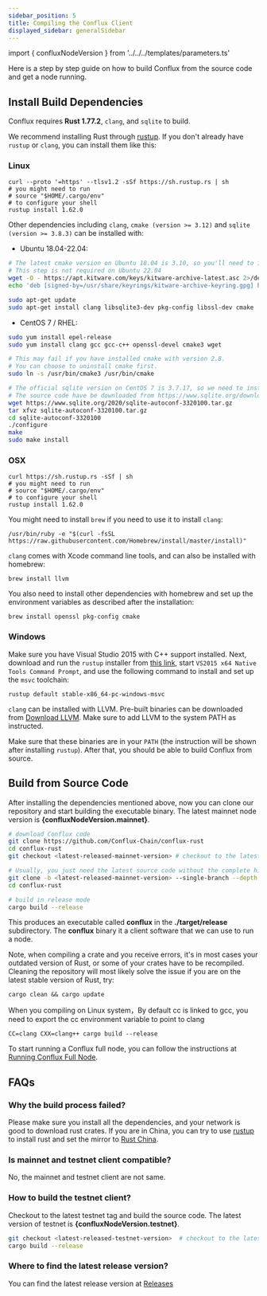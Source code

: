 ```yaml
---
sidebar_position: 5
title: Compiling the Conflux Client
displayed_sidebar: generalSidebar
---
```


import { confluxNodeVersion } from '../../../templates/parameters.ts'

Here is a step by step guide on how to build Conflux from the source code and get a node running.

## Install Build Dependencies

Conflux requires **Rust 1.77.2**, `clang`, and `sqlite` to build.

We recommend installing Rust through [rustup](https://rustup.rs/). If you don't already have `rustup` or `clang`, you can install them like this:

### Linux

```shell
curl --proto '=https' --tlsv1.2 -sSf https://sh.rustup.rs | sh
# you might need to run 
# source "$HOME/.cargo/env"
# to configure your shell
rustup install 1.62.0
```

Other dependencies including `clang`, `cmake (version >= 3.12)` and `sqlite (version >= 3.8.3)` can be installed with:

- Ubuntu 18.04-22.04:

```bash
# The latest cmake version on Ubuntu 18.04 is 3.10, so you'll need to install it from the Kitware repository.
# This step is not required on Ubuntu 22.04
wget -O - https://apt.kitware.com/keys/kitware-archive-latest.asc 2>/dev/null | gpg --dearmor - | sudo tee /usr/share/keyrings/kitware-archive-keyring.gpg >/dev/null
echo 'deb [signed-by=/usr/share/keyrings/kitware-archive-keyring.gpg] https://apt.kitware.com/ubuntu/ bionic main' | sudo tee /etc/apt/sources.list.d/kitware.list >/dev/null

sudo apt-get update
sudo apt-get install clang libsqlite3-dev pkg-config libssl-dev cmake
```

- CentOS 7 / RHEL:

```bash
sudo yum install epel-release
sudo yum install clang gcc gcc-c++ openssl-devel cmake3 wget

# This may fail if you have installed cmake with version 2.8.
# You can choose to uninstall cmake first.
sudo ln -s /usr/bin/cmake3 /usr/bin/cmake

# The official sqlite version on CentOS 7 is 3.7.17, so we need to install the latest version from the source code.
# The source code have be downloaded from https://www.sqlite.org/download.html
wget https://www.sqlite.org/2020/sqlite-autoconf-3320100.tar.gz
tar xfvz sqlite-autoconf-3320100.tar.gz
cd sqlite-autoconf-3320100
./configure
make
sudo make install
```

### OSX

```shell
curl https://sh.rustup.rs -sSf | sh
# you might need to run 
# source "$HOME/.cargo/env"
# to configure your shell
rustup install 1.62.0
```

You might need to install `brew` if you need to use it to install `clang`:

```shell
/usr/bin/ruby -e "$(curl -fsSL https://raw.githubusercontent.com/Homebrew/install/master/install)"
```

`clang` comes with Xcode command line tools, and can also be installed with homebrew:

```shell
brew install llvm
```

You also need to install other dependencies with homebrew and set up the environment variables as described after the installation:

```shell
brew install openssl pkg-config cmake
```

### Windows

Make sure you have Visual Studio 2015 with C++ support installed. Next, download and run the `rustup` installer from [this link](https://static.rust-lang.org/rustup/dist/x86_64-pc-windows-msvc/rustup-init.exe), start `VS2015 x64 Native Tools Command Prompt`, and use the following command to install and set up the `msvc` toolchain:

```shell
rustup default stable-x86_64-pc-windows-msvc
```

`clang` can be installed with LLVM. Pre-built binaries can be downloaded from [Download LLVM](https://releases.llvm.org/download.html#8.0.0). Make sure to add LLVM to the system PATH as instructed.

Make sure that these binaries are in your `PATH` (the instruction will be shown after installing `rustup`). After that, you should be able to build Conflux from source.

## Build from Source Code

After installing the dependencies mentioned above, now you can clone our repository and start building the executable binary. The latest mainnet node version is **{confluxNodeVersion.mainnet}**.

```bash
# download Conflux code
git clone https://github.com/Conflux-Chain/conflux-rust
cd conflux-rust
git checkout <latest-released-mainnet-version> # checkout to the latest release version

# Usually, you just need the latest source code without the complete history. You can speed up the cloning process with the following command.
git clone -b <latest-released-mainnet-version> --single-branch --depth 1 https://github.com/Conflux-Chain/conflux-rust.git
cd conflux-rust

# build in release mode
cargo build --release
```

This produces an executable called **conflux** in the **./target/release** subdirectory. The **conflux** binary it a client software that we can use to run a node.

Note, when compiling a crate and you receive errors, it's in most cases your outdated version of Rust, or some of your crates have to be recompiled. Cleaning the repository will most likely solve the issue if you are on the latest stable version of Rust, try:

```shell
cargo clean && cargo update
```
When you compiling on Linux system，By default cc is linked to gcc, you need to export the cc environment variable to point to clang

```shell
CC=clang CXX=clang++ cargo build --release
```

To start running a Conflux full node, you can follow the instructions at [Running Conflux Full Node](./running-full-node.md).

## FAQs

### Why the build process failed?

Please make sure you install all the dependencies, and your network is good to download rust crates. If you are in China, you can try to use [rustup](https://rustup.rs/) to install rust and set the mirror to [Rust China](https://mirrors.tuna.tsinghua.edu.cn/help/rustup/).

### Is mainnet and testnet client compatible?

No, the mainnet and testnet client are not same.

### How to build the testnet client?

Checkout to the latest testnet tag and build the source code. The latest version of testnet is **{confluxNodeVersion.testnet}**.

```bash
git checkout <latest-released-testnet-version>  # checkout to the latest testnet release version
cargo build --release
```

### Where to find the latest release version?

You can find the latest release version at [Releases](https://github.com/Conflux-Chain/conflux-rust/releases)
